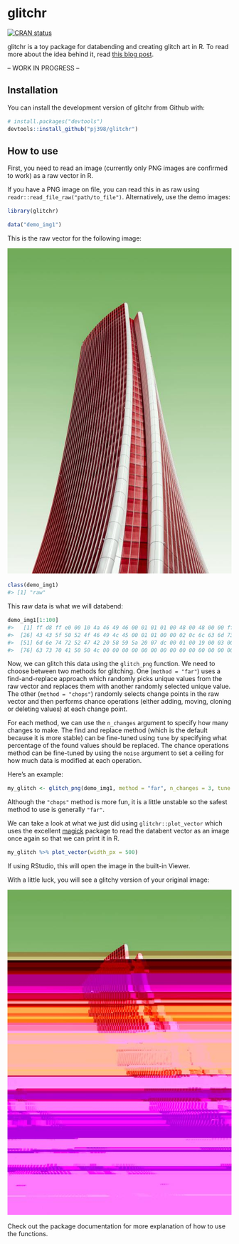 
<!-- README.md is generated from README.Rmd. Please edit that file -->

# glitchr

<!-- badges: start -->

[![CRAN
status](https://www.r-pkg.org/badges/version/glitchr)](https://cran.r-project.org/package=glitchr)
<!-- badges: end -->

glitchr is a toy package for databending and creating glitch art in R.
To read more about the idea behind it, read [this blog
post](https://www.petejon.es/posts/2020-03-09-glitch-art-in-r/).

– WORK IN PROGRESS –

## Installation

You can install the development version of glitchr from Github with:

``` r
# install.packages("devtools")
devtools::install_github("pj398/glitchr")
```

## How to use

First, you need to read an image (currently only PNG images are
confirmed to work) as a raw vector in R.

If you have a PNG image on file, you can read this in as raw using
`readr::read_file_raw("path/to_file")`. Alternatively, use the demo
images:

``` r
library(glitchr)
```

``` r
data("demo_img1")
```

This is the raw vector for the following image:

![](man/figures/demo_img1_550.png)

``` r
class(demo_img1)
#> [1] "raw"
```

This raw data is what we will databend:

``` r
demo_img1[1:100]
#>   [1] ff d8 ff e0 00 10 4a 46 49 46 00 01 01 01 00 48 00 48 00 00 ff e2 02 1c 49
#>  [26] 43 43 5f 50 52 4f 46 49 4c 45 00 01 01 00 00 02 0c 6c 63 6d 73 02 10 00 00
#>  [51] 6d 6e 74 72 52 47 42 20 58 59 5a 20 07 dc 00 01 00 19 00 03 00 29 00 39 61
#>  [76] 63 73 70 41 50 50 4c 00 00 00 00 00 00 00 00 00 00 00 00 00 00 00 00 00 00
```

Now, we can glitch this data using the `glitch_png` function. We need to
choose between two methods for glitching. One (`method = "far"`) uses a
find-and-replace approach which randomly picks unique values from the
raw vector and replaces them with another randomly selected unique
value. The other (`method = "chops"`) randomly selects change points in
the raw vector and then performs chance operations (either adding,
moving, cloning or deleting values) at each change point.

For each method, we can use the `n_changes` argument to specify how many
changes to make. The find and replace method (which is the default
because it is more stable) can be fine-tuned using `tune` by specifying
what percentage of the found values should be replaced. The chance
operations method can be fine-tuned by using the `noise` argument to set
a ceiling for how much data is modified at each operation.

Here’s an example:

``` r
my_glitch <- glitch_png(demo_img1, method = "far", n_changes = 3, tune = 5)
```

Although the `"chops"` method is more fun, it is a little unstable so
the safest method to use is generally `"far"`.

We can take a look at what we just did using `glitchr::plot_vector`
which uses the excellent
[magick](https://cran.r-project.org/web/packages/magick/vignettes/intro.html)
package to read the databent vector as an image once again so that we
can print it in R.

``` r
my_glitch %>% plot_vector(width_px = 500)
```

If using RStudio, this will open the image in the built-in Viewer.

With a little luck, you will see a glitchy version of your original
image:

![](man/figures/readme_example.png)

Check out the package documentation for more explanation of how to use
the functions.
